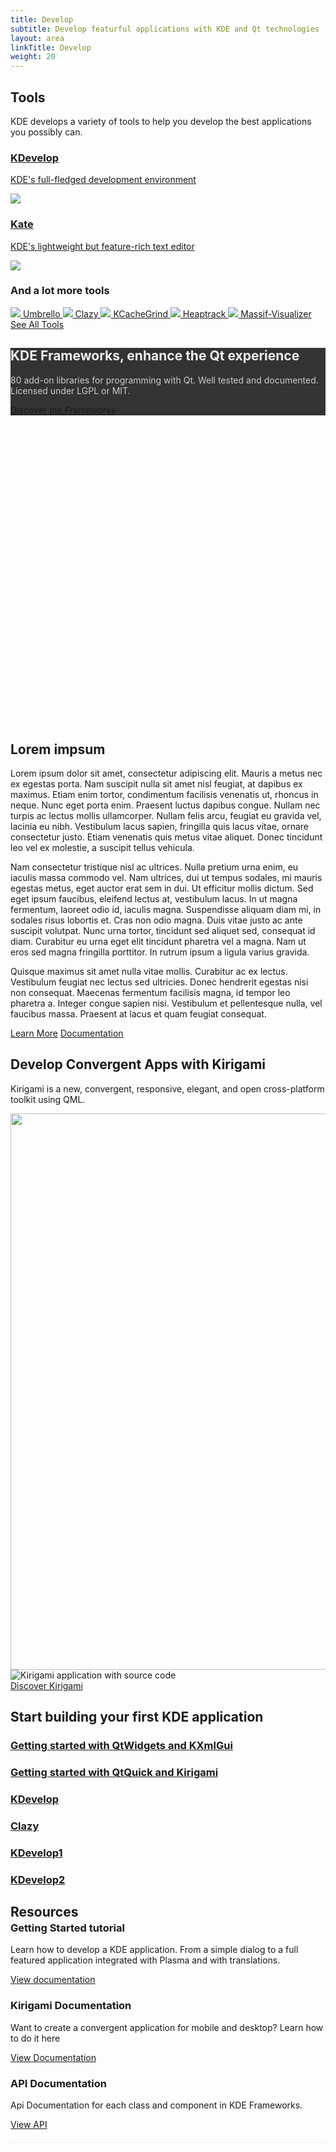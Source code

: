 ```yaml
---
title: Develop
subtitle: Develop featurful applications with KDE and Qt technologies
layout: area
linkTitle: Develop
weight: 20
---
```


<section class="pt-2">
  <div class="container text-center">
    <h2>Tools</h2> 
    <p>KDE develops a variety of tools to help you develop the best applications you possibly can.</p>
    <div class="tools">
      <a class="tool" href="https://kdevelop.org">
        <div>
          <h3>KDevelop</h3>
          <p>KDE's full-fledged development environment</p>
        </div>
        <div>
          <img class="img-fluid" src="https://kde.org/applications/icons/org.kde.kdevelop.svg">
        </div>
      </a>
      <a class="tool" href="https://kate-editor.org">
        <div>
          <h3>Kate</h3>
          <p>KDE's lightweight but feature-rich text editor</p>
        </div>
        <div>
          <img class="img-fluid" src="https://kde.org/applications/icons/org.kde.kate.svg">
        </div>
      </a>
    </div>
    <div class="tool flex-column  mt-5">
      <h3>And a lot more tools</h3>
      <div class="more-apps">
        <a href="https://umbrello.kde.org">
          <img src="https://kde.org/applications/icons/org.kde.umbrello.svg" />
          Umbrello
        </a>
        <a href="https://kde.org/applications/development/org.kde.clazy">
          <img src="https://kde.org/applications/icons/org.kde.clazy.svg" />
          Clazy
        </a>
        <a href="https://kde.org/applications/development/org.kde.kcachegrind">
          <img src="https://kde.org/applications/icons/org.kde.kcachegrind.svg" />
          KCacheGrind
        </a>
        <a href="https://kde.org/applications/development/org.kde.heaptrack">
          <img src="https://kde.org/applications/icons/org.kde.heaptrack.svg" />
          Heaptrack
        </a>
        <a href="https://kde.org/applications/development/org.kde.massif-visualizer">
          <img src="https://kde.org/applications/icons/org.kde.massif-visualizer.svg" />
          Massif-Visualizer
        </a>
      </div>
      <a href="/applications/development" class="learn-more mt-3">See All Tools</a>
    </div>
  </div>
</section>

<section id="develop-hero" class="p-4 d-flex align-items-center" style="height: 600px">
  <div class="container text-center p-5" style="background-color: #333">
    <h1 class="h2" style="color: #EEE;">KDE Frameworks, enhance the Qt experience</h1>
    <p class="my-0 mx-auto p-2" style="color: #CCC; max-width: 500px;">80 add-on libraries for programming with Qt. Well tested and documented. Licensed under LGPL or MIT.</p>
    <a class="learn-more h5" href="/products/frameworks/">Discover the Frameworks</a>
  </div>
</section>

<section>
  <div class="container">
    <h2 class="text-center">Lorem impsum</h2>
    <p>
      Lorem ipsum dolor sit amet, consectetur adipiscing elit. Mauris a metus nec ex egestas porta. Nam suscipit nulla sit amet nisl feugiat, at dapibus ex maximus. Etiam enim tortor, condimentum facilisis venenatis ut, rhoncus in neque. Nunc eget porta enim. Praesent luctus dapibus congue. Nullam nec turpis ac lectus mollis ullamcorper. Nullam felis arcu, feugiat eu gravida vel, lacinia eu nibh. Vestibulum lacus sapien, fringilla quis lacus vitae, ornare consectetur justo. Etiam venenatis quis metus vitae aliquet. Donec tincidunt leo vel ex molestie, a suscipit tellus vehicula.
    </p>
    <p>Nam consectetur tristique nisl ac ultrices. Nulla pretium urna enim, eu iaculis massa commodo vel. Nam ultrices, dui ut tempus sodales, mi mauris egestas metus, eget auctor erat sem in dui. Ut efficitur mollis dictum. Sed eget ipsum faucibus, eleifend lectus at, vestibulum lacus. In ut magna fermentum, laoreet odio id, iaculis magna. Suspendisse aliquam diam mi, in sodales risus lobortis et. Cras non odio magna. Duis vitae justo ac ante suscipit volutpat. Nunc urna tortor, tincidunt sed aliquet sed, consequat id diam. Curabitur eu urna eget elit tincidunt pharetra vel a magna. Nam ut eros sed magna fringilla porttitor. In rutrum ipsum a ligula varius gravida.</p>
    <p>Quisque maximus sit amet nulla vitae mollis. Curabitur ac ex lectus. Vestibulum feugiat nec lectus sed ultricies. Donec hendrerit egestas nisi non consequat. Maecenas fermentum facilisis magna, id tempor leo pharetra a. Integer congue sapien nisi. Vestibulum et pellentesque nulla, vel faucibus massa. Praesent at lacus et quam feugiat consequat.</p>
    <div class="d-flex justify-content-center">
      <a href="/product/framework" class="button learn-more ml-2 mr-2">Learn More</a>
      <a href="https://api.kde.org/frameworks/" class="ml-2 mr-2 button learn-more">Documentation</a>
    </div>
  </div>
</section>

<section id="kirigami">
  <div class="text-center pl-5 pr-5 img-fluid container">
    <h2>Develop Convergent Apps with Kirigami</h2>
    <p class="mb-5">Kirigami is a new, convergent, responsive, elegant, and open cross-platform toolkit using QML.</p>
    <div class="laptop-with-overlay text-center position-relative w-100 w-md-75" style="left: 0">
      <img class="laptop img-fluid mb-3" src="https://kde.org/content/plasma-desktop/laptop.png" alt="" width="1600" height="890" >
      <div class="laptop-overlay">
        <img class="img-fluid mb-3" src="/develop/kirigami_code_view.png" alt="Kirigami application with source code" />
      </div>
    </div>
    <a class="learn-more h4" href="/frameworks/kirigami/">Discover Kirigami</a>
  </div>
</section>


<section class="container">
  <div class="text-center">
    <h2>Start building your first KDE application</h2>
    <p></p>
  </div>
  <div class="row ">
    <div class="col-12 col-sm-6 p-3 d-flex">
      <a href="#" class="shadow p-4">
        <h3>Getting started with QtWidgets and KXmlGui</h3>
      </a>
    </div>
    <div class="col-12 col-sm-6 p-3 d-flex">
      <a href="#" class="shadow p-4">
        <h3>Getting started with QtQuick and Kirigami</h3>
      </a>
    </div>
    <div class="col-12 col-sm-3 p-3 d-flex">
      <a href="https://kdevelop.org" class="shadow p-3 w-100">
        <h3>KDevelop</h3>
      </a>
    </div>
    <div class="col-12 col-sm-3 p-3 d-flex">
      <a href="https://kde.org/applications/en/development/org.kde.clazy" class="shadow p-3 w-100">
        <h3>Clazy</h3>
      </a>
    </div>
    <div class="col-12 col-sm-3 p-3 d-flex">
      <a href="#" class="shadow p-3 w-100">
        <h3>KDevelop1</h3>
      </a>
    </div>
    <div class="col-12 col-sm-3 p-3 d-flex">
      <a href="#" class="shadow p-3 w-100">
        <h3>KDevelop2</h3>
      </a>
    </div>
  </div>
</section>

<section>
  <div class="container">
    <h2 style="margin-bottom: -20px;">Resources</h2>
    <div class="row bottomAlignRow" style="border-bottom: solid 1px #EEE; padding-bottom: 20px;">
      <div class="col-sm">
        <h3>Getting Started tutorial</h3>
        <p>
          Learn how to develop a KDE application. From a simple dialog to a full featured application
          integrated with Plasma and with translations.
        </p>
        <a href="/docs/" class="learn-more button">View documentation</a>
      </div>
      <div class="col-sm">
        <h3>Kirigami Documentation</h3>
        <p>
          Want to create a convergent application for mobile and desktop? Learn how to do it here
        </p>
        <a href="/kirigami" class="learn-more button">View Documentation</a>
      </div>
      <div class="col-sm">
        <h3>API Documentation</h3>
        <p>
          Api Documentation for each class and component in KDE Frameworks.
        </p>
        <a href="https://api.kde.org" class="learn-more button">View API</a>
      </div>
    </div>
  </div>
</section>
